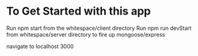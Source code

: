 # To Get Started with this app

Run npm start from the whitespace/client directory
Run npm run devStart from whitespace/server directory to fire up mongoose/express

navigate to localhost 3000